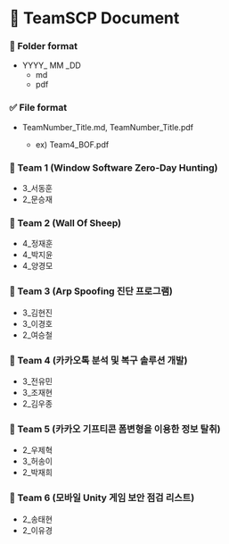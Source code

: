 # :ledger: TeamSCP Document

### :file_folder: Folder format

- YYYY_ MM _DD
  - md
  - pdf

### :white_check_mark: File format

- TeamNumber_Title.md, TeamNumber_Title.pdf

  - ex) Team4_BOF.pdf

### :pushpin: Team 1 (Window Software Zero-Day Hunting)
- 3_서동훈​
- 2_문승재
### :pushpin: Team 2 (Wall Of Sheep)
- 4_정재훈
- 4_박지윤
- 4_양경모

### :pushpin: Team 3 (Arp Spoofing 진단 프로그램)

- 3_김현진
- 3_이경호
- 2_여승철

### :pushpin: Team 4 (카카오톡 분석 및 복구 솔루션 개발)

- 3_전유민
- 3_조재현
- 2_김우종

### :pushpin: Team 5 (카카오 기프티콘 폼변형을 이용한 정보 탈취)

- 2_우제혁
- 3_허송이
- 2_박재희

### :pushpin: Team 6 (모바일 Unity 게임 보안 점검 리스트)

- 2_송태현
- 2_이유경

